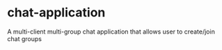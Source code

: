 # chat-application
A multi-client multi-group chat application that allows user to create/join chat groups
